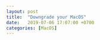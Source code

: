 ```yaml
---
layout: post
title:  "Downgrade your MacOS"
date:   2019-07-06 17:07:00 +0700
categories: [MacOS]
---
```



